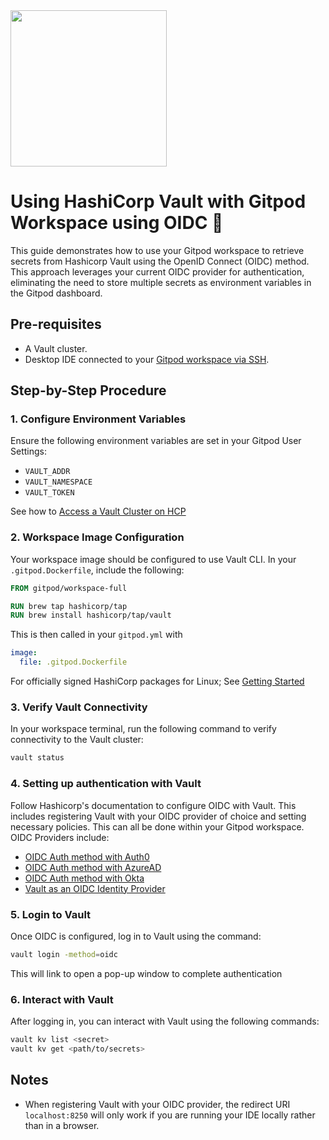 <img src="https://www.gitpod.io/images/media-kit/logo-dark-theme.png" width="250">

# Using HashiCorp Vault with Gitpod Workspace using OIDC 🍊
This guide demonstrates how to use your Gitpod workspace to retrieve secrets from Hashicorp Vault using the OpenID Connect (OIDC) method. This approach leverages your current OIDC provider for authentication, eliminating the need to store multiple secrets as environment variables in the Gitpod dashboard.

## Pre-requisites
- A Vault cluster.
- Desktop IDE connected to your [Gitpod workspace via SSH](https://www.gitpod.io/docs/configure/user-settings/ssh).

## Step-by-Step Procedure

### 1. Configure Environment Variables
Ensure the following environment variables are set in your Gitpod User Settings:
- `VAULT_ADDR`
- `VAULT_NAMESPACE`
- `VAULT_TOKEN`

See how to [Access a Vault Cluster on HCP](https://developer.hashicorp.com/vault/tutorials/get-started-hcp-vault-dedicated/vault-access-cluster)

### 2. Workspace Image Configuration
Your workspace image should be configured to use Vault CLI. In your `.gitpod.Dockerfile`, include the following:
```Dockerfile
FROM gitpod/workspace-full

RUN brew tap hashicorp/tap
RUN brew install hashicorp/tap/vault
```

This is then called in your `gitpod.yml` with
```yaml
image:
  file: .gitpod.Dockerfile
```

For officially signed HashiCorp packages for Linux; See [Getting Started](https://developer.hashicorp.com/vault/tutorials/getting-started/getting-started-install)

### 3. Verify Vault Connectivity
In your workspace terminal, run the following command to verify connectivity to the Vault cluster:
```sh
vault status
```

### 4. Setting up authentication with Vault
Follow Hashicorp's documentation to configure OIDC with Vault. This includes registering Vault with your OIDC provider of choice and setting necessary policies. This can all be done within your Gitpod workspace. OIDC Providers include:
- [OIDC Auth method with Auth0](https://developer.hashicorp.com/vault/tutorials/auth-methods/oidc-auth)
- [OIDC Auth method with AzureAD](https://developer.hashicorp.com/vault/tutorials/auth-methods/oidc-auth-azure)
- [OIDC Auth method with Okta](https://developer.hashicorp.com/vault/tutorials/auth-methods/vault-oidc-okta)
- [Vault as an OIDC Identity Provider](https://developer.hashicorp.com/vault/tutorials/auth-methods/oidc-identity-provider)

### 5. Login to Vault
Once OIDC is configured, log in to Vault using the command:
```sh
vault login -method=oidc
```
This will link to open a pop-up window to complete authentication

### 6. Interact with Vault
After logging in, you can interact with Vault using the following commands:
```sh
vault kv list <secret>
vault kv get <path/to/secrets>
```
## Notes
- When registering Vault with your OIDC provider, the redirect URI `localhost:8250` will only work if you are running your IDE locally rather than in a browser.

